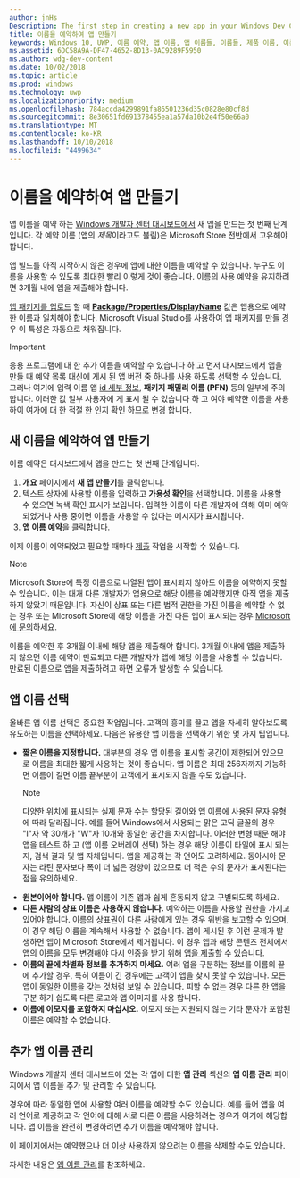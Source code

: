 ```yaml
---
author: jnHs
Description: The first step in creating a new app in your Windows Dev Center dashboard is reserving an app name. See how to reserve app names and find suggestions for choosing a great name for your app.
title: 이름을 예약하여 앱 만들기
keywords: Windows 10, UWP, 이름 예약, 앱 이름, 앱 이름들, 이름들, 제품 이름, 이름 지정, 예약 이름, 제목, 이름들, 제목들
ms.assetid: 6DC58A9A-DF47-4652-8D13-0AC9289F5950
ms.author: wdg-dev-content
ms.date: 10/02/2018
ms.topic: article
ms.prod: windows
ms.technology: uwp
ms.localizationpriority: medium
ms.openlocfilehash: 784accda4299891fa86501236d35c0828e80cf8d
ms.sourcegitcommit: 8e30651fd691378455ea1a57da10b2e4f50e66a0
ms.translationtype: MT
ms.contentlocale: ko-KR
ms.lasthandoff: 10/10/2018
ms.locfileid: "4499634"
---
```

# <a name="create-your-app-by-reserving-a-name"></a>이름을 예약하여 앱 만들기

앱 이름을 예약 하는 [Windows 개발자 센터 대시보드에서](https://partner.microsoft.com/dashboard) 새 앱을 만드는 첫 번째 단계입니다. 각 예약 이름 (앱의 *제목*이라고도 불림)은 Microsoft Store 전반에서 고유해야 합니다.

앱 빌드를 아직 시작하지 않은 경우에 앱에 대한 이름을 예약할 수 있습니다. 누구도 이름을 사용할 수 있도록 최대한 빨리 이렇게 것이 좋습니다. 이름의 사용 예약을 유지하려면 3개월 내에 앱을 제출해야 합니다.

[앱 패키지를 업로드](upload-app-packages.md) 할 때 [**Package/Properties/DisplayName**](https://docs.microsoft.com/uwp/schemas/appxpackage/uapmanifestschema/element-displayname) 값은 앱용으로 예약한 이름과 일치해야 합니다. Microsoft Visual Studio를 사용하여 앱 패키지를 만들 경우 이 특성은 자동으로 채워집니다.

> [!IMPORTANT]
> 응용 프로그램에 대 한 추가 이름을 예약할 수 있습니다 하 고 먼저 대시보드에서 앱을 만들 때 예약 목록 대신에 게시 된 앱 버전 중 하나를 사용 하도록 선택할 수 있습니다. 그러나 여기에 입력 이름 앱 [id 세부 정보](view-app-identity-details.md), **패키지 패밀리 이름 (PFN)** 등의 일부에 주의 합니다. 이러한 값 일부 사용자에 게 표시 될 수 있습니다 하 고 여야 예약한 이름을 사용 하이 여가에 대 한 적절 한 인지 확인 하므로 변경 합니다.


## <a name="create-your-app-by-reserving-a-new-name"></a>새 이름을 예약하여 앱 만들기

이름 예약은 대시보드에서 앱을 만드는 첫 번째 단계입니다. 

1.  **개요** 페이지에서 **새 앱 만들기**를 클릭합니다.
2.  텍스트 상자에 사용할 이름을 입력하고 **가용성 확인**을 선택합니다. 이름을 사용할 수 있으면 녹색 확인 표시가 보입니다. 입력한 이름이 다른 개발자에 의해 이미 예약되었거나 사용 중이면 이름을 사용할 수 없다는 메시지가 표시됩니다.
3.  **앱 이름 예약**을 클릭합니다.

이제 이름이 예약되었고 필요할 때마다 [제출](app-submissions.md) 작업을 시작할 수 있습니다. 

> [!NOTE]
> Microsoft Store에 특정 이름으로 나열된 앱이 표시되지 않아도 이름을 예약하지 못할 수 있습니다. 이는 대개 다른 개발자가 앱용으로 해당 이름을 예약했지만 아직 앱을 제출하지 않았기 때문입니다. 자신이 상표 또는 다른 법적 권한을 가진 이름을 예약할 수 없는 경우 또는 Microsoft Store에 해당 이름을 가진 다른 앱이 표시되는 경우 [Microsoft에 문의](http://go.microsoft.com/fwlink/p/?LinkId=233777)하세요.

이름을 예약한 후 3개월 이내에 해당 앱을 제출해야 합니다. 3개월 이내에 앱을 제출하지 않으면 이름 예약이 만료되고 다른 개발자가 앱에 해당 이름을 사용할 수 있습니다. 만료된 이름으로 앱을 제출하려고 하면 오류가 발생할 수 있습니다.


## <a name="choosing-your-apps-name"></a>앱 이름 선택

올바른 앱 이름 선택은 중요한 작업입니다. 고객의 흥미를 끌고 앱을 자세히 알아보도록 유도하는 이름을 선택하세요. 다음은 유용한 앱 이름을 선택하기 위한 몇 가지 팁입니다.

-   **짧은 이름을 지정합니다.** 대부분의 경우 앱 이름을 표시할 공간이 제한되어 있으므로 이름을 최대한 짧게 사용하는 것이 좋습니다. 앱 이름은 최대 256자까지 가능하면 이름이 길면 이름 끝부분이 고객에게 표시되지 않을 수도 있습니다.
    > [!NOTE]
    > 다양한 위치에 표시되는 실제 문자 수는 할당된 길이와 앱 이름에 사용된 문자 유형에 따라 달라집니다. 예를 들어 Windows에서 사용되는 맑은 고딕 글꼴의 경우 "I"자 약 30개가 "W"자 10개와 동일한 공간을 차지합니다. 이러한 변형 때문 해야 앱을 테스트 하 고 (앱 이름 오버레이 선택) 하는 경우 해당 이름이 타일에 표시 되는지, 검색 결과 및 앱 자체입니다. 앱을 제공하는 각 언어도 고려하세요. 동아시아 문자는 라틴 문자보다 폭이 더 넓은 경향이 있으므로 더 적은 수의 문자가 표시된다는 점을 유의하세요.
-   **원본이어야 합니다.** 앱 이름이 기존 앱과 쉽게 혼동되지 않고 구별되도록 하세요.
-   **다른 사람의 상표 이름은 사용하지 않습니다.** 예약하는 이름을 사용할 권한을 가지고 있어야 합니다. 이름의 상표권이 다른 사람에게 있는 경우 위반을 보고할 수 있으며, 이 경우 해당 이름을 계속해서 사용할 수 없습니다. 앱이 게시된 후 이런 문제가 발생하면 앱이 Microsoft Store에서 제거됩니다. 이 경우 앱과 해당 콘텐츠 전체에서 앱의 이름을 모두 변경해야 다시 인증을 받기 위해 [앱을 제출](app-submissions.md)할 수 있습니다.
-   **이름의 끝에 차별화 정보를 추가하지 마세요.** 여러 앱을 구분하는 정보를 이름의 끝에 추가할 경우, 특히 이름이 긴 경우에는 고객이 앱을 찾지 못할 수 있습니다. 모든 앱이 동일한 이름을 갖는 것처럼 보일 수 있습니다. 피할 수 없는 경우 다른 한 앱을 구분 하기 쉽도록 다른 로고와 앱 이미지를 사용 합니다.
-   **이름에 이모지를 포함하지 마십시오.** 이모지 또는 지원되지 않는 기타 문자가 포함된 이름은 예약할 수 없습니다.


## <a name="manage-additional-app-names"></a>추가 앱 이름 관리

Windows 개발자 센터 대시보드에 있는 각 앱에 대한 **앱 관리** 섹션의 **앱 이름 관리** 페이지에서 앱 이름을 추가 및 관리할 수 있습니다.

경우에 따라 동일한 앱에 사용할 여러 이름을 예약할 수도 있습니다. 예를 들어 앱을 여러 언어로 제공하고 각 언어에 대해 서로 다른 이름을 사용하려는 경우가 여기에 해당합니다. 앱 이름을 완전히 변경하려면 추가 이름을 예약해야 합니다.

이 페이지에서는 예약했으나 더 이상 사용하지 않으려는 이름을 삭제할 수도 있습니다.

자세한 내용은 [앱 이름 관리](manage-app-names.md)를 참조하세요.

 

 




